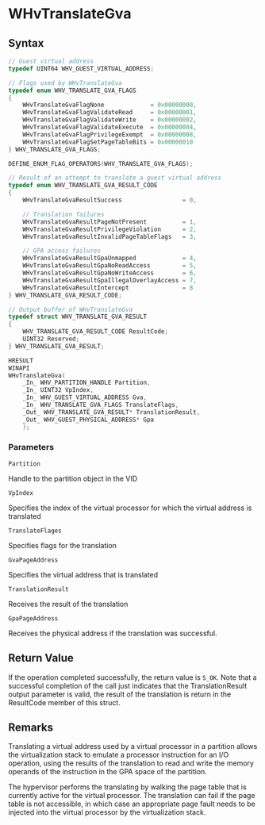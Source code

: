 # WHvTranslateGva

## Syntax
```C
// Guest virtual address
typedef UINT64 WHV_GUEST_VIRTUAL_ADDRESS;

// Flags used by WHvTranslateGva
typedef enum WHV_TRANSLATE_GVA_FLAGS
{
    WHvTranslateGvaFlagNone             = 0x00000000,
    WHvTranslateGvaFlagValidateRead     = 0x00000001,
    WHvTranslateGvaFlagValidateWrite    = 0x00000002,
    WHvTranslateGvaFlagValidateExecute  = 0x00000004,
    WHvTranslateGvaFlagPrivilegeExempt  = 0x00000008,
    WHvTranslateGvaFlagSetPageTableBits = 0x00000010
} WHV_TRANSLATE_GVA_FLAGS;

DEFINE_ENUM_FLAG_OPERATORS(WHV_TRANSLATE_GVA_FLAGS);

// Result of an attempt to translate a guest virtual address
typedef enum WHV_TRANSLATE_GVA_RESULT_CODE
{
    WHvTranslateGvaResultSuccess                 = 0,

    // Translation failures
    WHvTranslateGvaResultPageNotPresent          = 1,
    WHvTranslateGvaResultPrivilegeViolation      = 2,
    WHvTranslateGvaResultInvalidPageTableFlags   = 3,

    // GPA access failures
    WHvTranslateGvaResultGpaUnmapped             = 4,
    WHvTranslateGvaResultGpaNoReadAccess         = 5,
    WHvTranslateGvaResultGpaNoWriteAccess        = 6,
    WHvTranslateGvaResultGpaIllegalOverlayAccess = 7,
    WHvTranslateGvaResultIntercept               = 8
} WHV_TRANSLATE_GVA_RESULT_CODE;

// Output buffer of WHvTranslateGva
typedef struct WHV_TRANSLATE_GVA_RESULT
{
    WHV_TRANSLATE_GVA_RESULT_CODE ResultCode;
    UINT32 Reserved;
} WHV_TRANSLATE_GVA_RESULT;

HRESULT
WINAPI
WHvTranslateGva(
    _In_ WHV_PARTITION_HANDLE Partition,
    _In_ UINT32 VpIndex,
    _In_ WHV_GUEST_VIRTUAL_ADDRESS Gva,
    _In_ WHV_TRANSLATE_GVA_FLAGS TranslateFlags,
    _Out_ WHV_TRANSLATE_GVA_RESULT* TranslationResult,
    _Out_ WHV_GUEST_PHYSICAL_ADDRESS* Gpa
    );
```
### Parameters

`Partition`

Handle to the partition object in the VID

`VpIndex` 

Specifies the index of the virtual processor for which the virtual address is translated

`TranslateFlages` 

Specifies flags for the translation 

`GvaPageAddress` 

Specifies the virtual address that is translated

`TranslationResult` 

Receives the result of the translation

`GpaPageAddress` 

Receives the physical address if the translation was successful. 

## Return Value

If the operation completed successfully, the return value is `S_OK`. Note that a successful completion of the call just indicates that the TranslationResult output parameter is valid, the result of the translation is return in the ResultCode member of this struct. 

## Remarks

Translating a virtual address used by a virtual processor in a partition allows the virtualization stack to emulate a processor instruction for an I/O operation, using the results of the translation to read and write the memory operands of the instruction in the GPA space of the partition. 

The hypervisor performs the translating by walking the page table that is currently active for the virtual processor. The translation can fail if the page table is not accessible, in which case an appropriate page fault needs to be injected into the virtual processor by the virtualization stack. 
